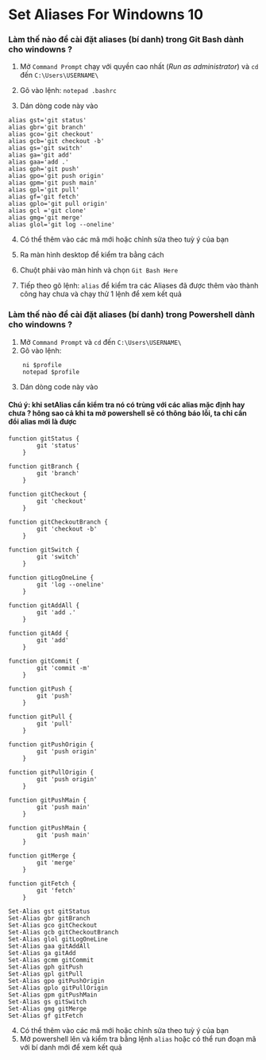 # Set Aliases For Windowns 10
### Làm thế nào để cài đặt aliases (bí danh) trong Git Bash dành cho windowns ?

1. Mở `Command Prompt` chạy với quyền cao nhất (*Run as administrator*) và `cd` đến `C:\Users\USERNAME\`

2. Gõ vào lệnh: `notepad .bashrc`

3. Dán dòng code này vào
```
alias gst='git status'
alias gbr='git branch'
alias gco='git checkout'
alias gcb='git checkout -b'
alias gs='git switch'
alias ga='git add'
alias gaa='add .'
alias gph='git push'
alias gpo='git push origin'
alias gpm='git push main'
alias gpl='git pull'
alias gf='git fetch'
alias gplo='git pull origin'
alias gcl ='git clone'  
alias gmg='git merge'
alias glol='git log --oneline' 
```
4. Có thể thêm vào các mã mới hoặc chỉnh sửa theo tuỳ ý của bạn

5. Ra màn hình desktop để kiểm tra bằng cách 

6. Chuột phải vào màn hình và chọn `Git Bash Here`

7. Tiếp theo gõ lệnh: `alias` để kiểm tra các Aliases đã được thêm vào thành công hay chưa và chạy thử 1 lệnh để xem kết quả

### Làm thế nào để cài đặt aliases (bí danh) trong Powershell dành cho windowns ?
1. Mở `Command Prompt` và `cd` đến `C:\Users\USERNAME\`
2. Gõ vào lệnh: 
``` 
    ni $profile
    notepad $profile
```

3. Dán dòng code này vào
#### Chú ý: khi setAlias cần kiểm tra nó có trùng với các alias mặc định hay chưa ? hông sao cả khi ta mở powershell sẽ có thông báo lỗi, ta chỉ cần đổi alias mới là được
```
function gitStatus {
        git 'status'
    }
    
function gitBranch {
        git 'branch' 
    }
    
function gitCheckout {
        git 'checkout' 
    }
    
function gitCheckoutBranch {
        git 'checkout -b'
    }
    
function gitSwitch {
        git 'switch' 
    }
    
function gitLogOneLine {
        git 'log --oneline'
    }
    
function gitAddAll {
        git 'add .' 
    }
    
function gitAdd {
        git 'add' 
    }
    
function gitCommit {
        git 'commit -m'
    }
    
function gitPush {
        git 'push' 
    }
    
function gitPull {
        git 'pull' 
    }
    
function gitPushOrigin {
        git 'push origin' 
    }
    
function gitPullOrigin {
        git 'push origin' 
    }
    
function gitPushMain {
        git 'push main' 
    }
    
function gitPushMain {
        git 'push main' 
    }
    
function gitMerge {
        git 'merge' 
    }
    
function gitFetch {
        git 'fetch' 
    }
    
Set-Alias gst gitStatus
Set-Alias gbr gitBranch
Set-Alias gco gitCheckout
Set-Alias gcb gitCheckoutBranch
Set-Alias glol gitLogOneLine
Set-Alias gaa gitAddAll
Set-Alias ga gitAdd
Set-Alias gcmm gitCommit
Set-Alias gph gitPush
Set-Alias gpl gitPull
Set-Alias gpo gitPushOrigin
Set-Alias gplo gitPullOrigin
Set-Alias gpm gitPushMain
Set-Alias gs gitSwitch
Set-Alias gmg gitMerge
Set-Alias gf gitFetch
```
4. Có thể thêm vào các mã mới hoặc chỉnh sửa theo tuỳ ý của bạn
5. Mở powershell lên và kiểm tra bằng lệnh `alias` hoặc có thể run đoạn mã với bí danh mới để xem kết quả
